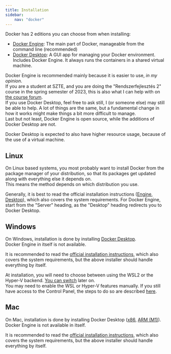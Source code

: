 ```yaml
---
title: Installation
sidebar:
    nav: "docker"
---
```


Docker has 2 editions you can choose from when installing:
- [Docker Engine](https://docs.docker.com/engine/): The main part of Docker, manageable from the command line (recommended)
- [Docker Desktop](https://docs.docker.com/desktop/): A GUI app for managing your Docker environment. Includes Docker Engine. It always runs the containers in a shared virtual machine.

Docker Engine is recommended mainly because it is easier to use, _in my opinion_.  
If you are a student at SZTE, and you are doing the "Rendszerfejlesztés 2" course in the spring semester of 2023, this is also what I can help with on [the course forum](https://www.coosp.etr.u-szeged.hu/Scene-718272/Forum-2760968).  
If you use Docker Desktop, feel free to ask still, I (or someone else) may still be able to help.
A lot of things are the same, but a fundamental change in how it works might make things a bit more difficult to manage.  
Last but not least, Docker Engine is open source, while the additions of Docker Desktop are not.

Docker Desktop is expected to also have higher resource usage, because of the use of a virtual machine.

## Linux

On Linux based systems, you most probably want to install Docker from the package manager of your distribution, so that its packages get updated along with everything else it depends on.  
This means the method depends on which distribution you use.

Generally, it is best to read the official installation instructions ([Engine](https://docs.docker.com/engine/install/#server), [Desktop](https://docs.docker.com/desktop/install/linux-install/)), which also covers the system requirements.
For Docker Engine, start from the "Server" heading, as the "Desktop" heading redirects you to Docker Desktop.

## Windows

On Windows, installation is done by installing [Docker Desktop](https://desktop.docker.com/win/main/amd64/Docker%20Desktop%20Installer.exe).  
Docker Engine in itself is not available.

It is recommended to read the [official installation instructions](https://docs.docker.com/desktop/install/windows-install/), which also covers the system requirements, but the above installer should handle everything by itself.

At installation, you will need to choose between using the WSL2 or the Hyper-V backend. [You can switch](https://docs.docker.com/desktop/faqs/windowsfaqs/#how-do-i-switch-between-windows-and-linux-containers) later on.  
You may need to enable the WSL or Hyper-V features manually. If you still have access to the Control Panel, the steps to do so are described [here](docker-windows-enabled-features.md).

## Mac

On Mac, installation is done by installing Docker Desktop ([x86]([](https://desktop.docker.com/mac/main/amd64/Docker.dmg)), [ARM (M1)](https://desktop.docker.com/mac/main/arm64/Docker.dmg)).  
Docker Engine is not available in itself.

It is recommended to read the [official installation instructions](https://docs.docker.com/desktop/install/mac-install/), which also covers the system requirements, but the above installer should handle everything by itself.